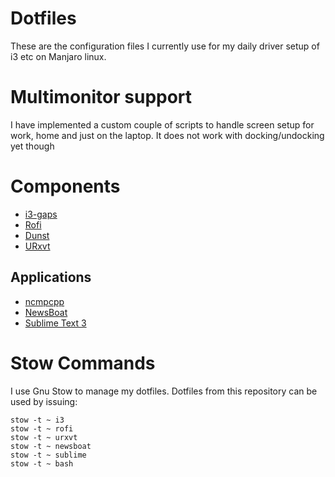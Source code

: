 # Dotfiles
These are the configuration files I currently use for my daily driver setup of i3 etc on Manjaro linux.

# Multimonitor support
I have implemented a custom couple of scripts to handle screen setup for work, home and just on the laptop. It does not work with docking/undocking yet though

# Components
* [i3-gaps](https://github.com/Airblader/i3)
* [Rofi](https://github.com/DaveDavenport/rofi)
* [Dunst](https://github.com/dunst-project/dunst) 
* [URxvt](https://github.com/exg/rxvt-unicode)

## Applications
* [ncmpcpp](https://github.com/arybczak/ncmpcpp)
* [NewsBoat](https://github.com/newsboat/newsboat)
* [Sublime Text 3](https://www.sublimetext.com/)

# Stow Commands
I use Gnu Stow to manage my dotfiles. Dotfiles from this repository can be used by issuing:
~~~
stow -t ~ i3  
stow -t ~ rofi  
stow -t ~ urxvt
stow -t ~ newsboat
stow -t ~ sublime
stow -t ~ bash
~~~
